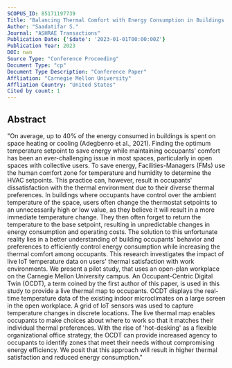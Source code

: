 ```yaml
---
SCOPUS_ID: 85171197739
Title: "Balancing Thermal Comfort with Energy Consumption in Buildings Using Digital Twins, IoT Sensors, and Real-time Dashboards to Inform Occupant Decision Making"
Author: "Saadatifar S."
Journal: "ASHRAE Transactions"
Publication Date: {'$date': '2023-01-01T00:00:00Z'}
Publication Year: 2023
DOI: nan
Source Type: "Conference Proceeding"
Document Type: "cp"
Document Type Description: "Conference Paper"
Affliation: "Carnegie Mellon University"
Affliation Country: "United States"
Cited by count: 1
---
```


## Abstract
"On average, up to 40% of the energy consumed in buildings is spent on space heating or cooling (Adegbenro et al., 2021). Finding the optimum temperature setpoint to save energy while maintaining occupants' comfort has been an ever-challenging issue in most spaces, particularly in open spaces with collective users. To save energy, Facilities-Managers (FMs) use the human comfort zone for temperature and humidity to determine the HVAC setpoints. This practice can, however, result in occupants' dissatisfaction with the thermal environment due to their diverse thermal preferences. In buildings where occupants have control over the ambient temperature of the space, users often change the thermostat setpoints to an unnecessarily high or low value, as they believe it will result in a more immediate temperature change. They then often forget to return the temperature to the base setpoint, resulting in unpredictable changes in energy consumption and operating costs. The solution to this unfortunate reality lies in a better understanding of building occupants' behavior and preferences to efficiently control energy consumption while increasing the thermal comfort among occupants. This research investigates the impact of live IoT temperature data on users' thermal satisfaction with work environments. We present a pilot study, that uses an open-plan workplace on the Carnegie Mellon University campus. An Occupant-Centric Digital Twin (OCDT), a term coined by the first author of this paper, is used in this study to provide a live thermal map to occupants. OCDT displays the real-time temperature data of the existing indoor microclimates on a large screen in the open workplace. A grid of IoT sensors was used to capture temperature changes in discrete locations. The live thermal map enables occupants to make choices about where to work so that it matches their individual thermal preferences. With the rise of 'hot-desking' as a flexible organizational office strategy, the OCDT can provide increased agency to occupants to identify zones that meet their needs without compromising energy efficiency. We posit that this approach will result in higher thermal satisfaction and reduced energy consumption."
